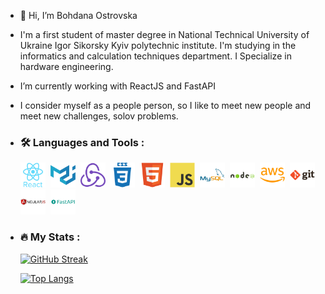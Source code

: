 - 👋 Hi, I’m Bohdana Ostrovska
- I'm a first student of master degree in National Technical University of Ukraine Igor Sikorsky Kyiv polytechnic institute. I'm studying in the informatics and calculation techniques department. I Specialize in hardware engineering.
- I’m currently working with ReactJS and FastAPI
- I consider myself as a people person, so I like to meet new people and meet new challenges, solov problems.

- ### :hammer_and_wrench: Languages and Tools :
  <img src="https://github.com/devicons/devicon/blob/master/icons/react/react-original-wordmark.svg" title="React" alt="React" width="40" height="40"/>&nbsp;
  <img src="https://github.com/devicons/devicon/blob/master/icons/materialui/materialui-original.svg" title="Material UI" alt="Material UI" width="40" height="40"/>&nbsp;
  <img src="https://github.com/devicons/devicon/blob/master/icons/redux/redux-original.svg" title="Redux" alt="Redux " width="40" height="40"/>&nbsp;
  <img src="https://github.com/devicons/devicon/blob/master/icons/css3/css3-plain-wordmark.svg"  title="CSS3" alt="CSS" width="40" height="40"/>&nbsp;
  <img src="https://github.com/devicons/devicon/blob/master/icons/html5/html5-original.svg" title="HTML5" alt="HTML" width="40" height="40"/>&nbsp;
  <img src="https://github.com/devicons/devicon/blob/master/icons/javascript/javascript-original.svg" title="JavaScript" alt="JavaScript" width="40" height="40"/>&nbsp;
  <img src="https://github.com/devicons/devicon/blob/master/icons/mysql/mysql-original-wordmark.svg" title="MySQL"  alt="MySQL" width="40" height="40"/>&nbsp;
  <img src="https://github.com/devicons/devicon/blob/master/icons/nodejs/nodejs-original-wordmark.svg" title="NodeJS" alt="NodeJS" width="40" height="40"/>&nbsp;
  <img src="https://github.com/devicons/devicon/blob/master/icons/amazonwebservices/amazonwebservices-plain-wordmark.svg" title="AWS" alt="AWS" width="40" height="40"/>&nbsp;
  <img src="https://github.com/devicons/devicon/blob/master/icons/git/git-original-wordmark.svg" title="Git" alt="Git" width="40" height="40"/>&nbsp;
  <img src="https://github.com/devicons/devicon/blob/master/icons/angularjs/angularjs-original-wordmark.svg" title="Git" alt="Git" width="40" height="40"/>&nbsp;
  <img src="https://github.com/devicons/devicon/blob/master/icons/fastapi/fastapi-original-wordmark.svg" title="Git" alt="Git" width="40" height="40"/>&nbsp;

- ### :fire: My Stats :
  [![GitHub Streak](http://github-readme-streak-stats.herokuapp.com?user=Danoonka&theme=dark&background=000000)](https://git.io/streak-stats)
  

  [![Top Langs](https://github-readme-stats.vercel.app/api/top-langs/?username=Danoonka&layout=compact&theme=vision-friendly-dark)](https://github.com/anuraghazra/github-readme-stats)
<!---
Danoonka/Danoonka is a ✨ special ✨ repository because its `README.md` (this file) appears on your GitHub profile.
You can click the Preview link to take a look at your changes.
--->

